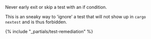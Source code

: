 Never early exit or skip a test with an if condition.

This is an sneaky way to 'ignore' a test that will not show up in `cargo nextest` and is thus forbidden.

{% include "_partials/test-remediation" %}
